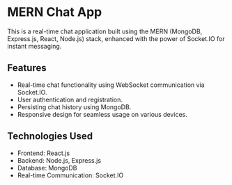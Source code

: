 # MERN Chat App 

This is a real-time chat application built using the MERN (MongoDB, Express.js, React, Node.js) stack, enhanced with the power of Socket.IO for instant messaging.


## Features

- Real-time chat functionality using WebSocket communication via Socket.IO.
- User authentication and registration.
- Persisting chat history using MongoDB.
- Responsive design for seamless usage on various devices.

## Technologies Used

- Frontend: React.js
- Backend: Node.js, Express.js
- Database: MongoDB
- Real-time Communication: Socket.IO


